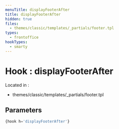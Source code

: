 ```yaml
---
menuTitle: displayFooterAfter
title: displayFooterAfter
hidden: true
files:
  - themes/classic/templates/_partials/footer.tpl
types:
  - frontoffice
hookTypes:
  - smarty
---
```


# Hook : displayFooterAfter

Located in :

  - themes/classic/templates/_partials/footer.tpl

## Parameters

```php
{hook h='displayFooterAfter'}
```